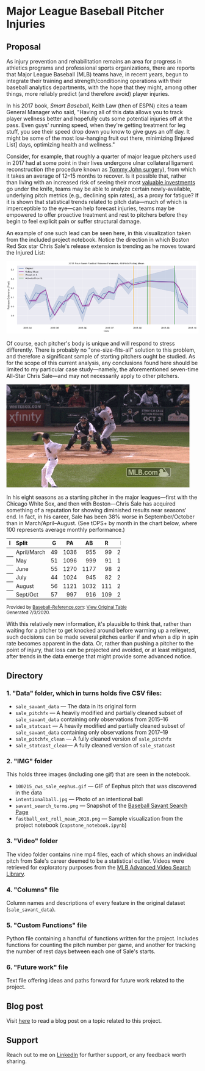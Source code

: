 # Major League Baseball Pitcher Injuries

## Proposal

As injury prevention and rehabilitation remains an area for progress in athletics programs and professional sports organizations, there are reports that Major League Baseball (MLB) teams have, in recent years, begun to integrate their training and strength/conditioning operations with their baseball analytics departments, with the hope that they might, among other things, more reliably predict (and therefore avoid) player injuries.

In his 2017 book, *Smart Baseball*, Keith Law (then of ESPN) cites a team General Manager who said, "Having all of this data allows you to track player wellness better and hopefully cuts some potential injuries off at the pass. Even guys' running speed, when they're getting treatment for leg stuff, you see their speed drop down you know to give guys an off day. It might be some of the most low-hanging fruit out there, minimizing [Injured List] days, optimizing health and wellness."

Consider, for example, that roughly a quarter of major league pitchers used in 2017 had at some point in their lives undergone ulnar collateral ligament reconstruction (the procedure known as [Tommy John surgery](https://tht.fangraphs.com/ten-interesting-facts-about-tommy-john-surgery/#:~:text=In%20all%2C%2026%20percent%20of,had%20undergone%20Tommy%20John%20surgery.&text=In%202017%2C%20a%20whopping%2086.7,has%20had%20Tommy%20John%20surgery.)), from which it takes an average of 12–15 months to recover. Is it possible that, rather than living with an increased risk of seeing their most [valuable investments](https://www.cnbc.com/2019/12/11/gerrit-cole-agrees-to-historic-324-million-deal-with-yankees-reports.html#:~:text=Gerrit%20Cole%20agrees%20to%20historic%20%24324%20million%20deal%20with%20Yankees%2C%20reports%20say,-Published%20Wed%2C%20Dec&text=Gerrit%20Cole%2C%20the%20top%20free,largest%20deal%20in%20MLB%20history.) go under the knife, teams may be able to analyze certain newly-available, underlying pitch metrics (e.g., declining spin rates), as a proxy for fatigue? If it is shown that statistical trends related to pitch data—much of which is imperceptible to the eye—can help forecast injuries, teams may be empowered to offer proactive treatment and rest to pitchers before they begin to feel explicit pain or suffer structural damage.

An example of one such lead can be seen here, in this visualization taken from the included project notebook. Notice the direction in which Boston Red Sox star Chris Sale's release extension is trending as he moves toward the Injured List:

![](images/fastball_ext_roll_mean_2018.png "2018 4-Seam Fastball Rolling Release Extension")

Of course, each pitcher's body is unique and will respond to stress differently. There is probably no "one-size-fits-all" solution to this problem, and therefore a significant sample of starting pitchers ought be studied. As for the scope of this current analysis, any conclusions found here should be limited to my particular case study—namely, the aforementioned seven-time All-Star Chris Sale—and may not necessarily apply to other pitchers.

![SegmentLocal](images/100215_cws_sale_eephus.gif "Chris Sale Eephus Pitch")

In his eight seasons as a starting pitcher in the major leagues—first with the Chicago White Sox, and then with Boston—Chris Sale has acquired something of a reputation for showing diminished results near seasons' end. In fact, in his career, Sale has been 38% worse in September/October than in March/April–August. (See tOPS+ by month in the chart below, where 100 represents average monthly performance.)

<table class="" id="" data-cols-to-freeze="2" tabindex="-1" cellpadding="3" cellspacing="0" border="0" style="width:100%;max-width:300px;">
   <colgroup><col><col><col><col><col><col><col><col><col><col><col><col><col><col><col><col><col><col><col><col><col><col><col><col><col><col><col><col></colgroup>
   <thead>
      <tr>
         <th scope="col" align="center">I</th>
         <th scope="col" align="left">Split</th>
         <th scope="col" align="center">G</th>
         <th scope="col" align="center">PA</th>
         <th scope="col" align="center">AB</th>
         <th scope="col" align="center">R</th>
         <th scope="col" align="center">H</th>
         <th scope="col" align="center">2B</th>
         <th scope="col" align="center">3B</th>
         <th scope="col" align="center">HR</th>
         <th scope="col" align="center">BB</th>
         <th scope="col" align="center">SO</th>
         <th scope="col" data-filter="1" data-name="Strikeouts / Base On Balls" align="center">SO/W</th>
         <th scope="col" data-filter="1" data-name="Batting Average" align="center">BA</th>
         <th scope="col" data-filter="1" data-name="On-Base%" align="center">OBP</th>
         <th scope="col" data-filter="1" data-name="Slugging %" align="center">SLG</th>
         <th scope="col" data-filter="1" data-name="On-Base Plus Slugging" align="center">OPS</th>
         <th scope="col" align="center">TB</th>
         <th scope="col" data-filter="1" data-name="Batting Average on Balls In Play" align="center">BAbip</th>
         <th scope="col" align="center">tOPS+</th>
      </tr>
   </thead>
   <tbody>
<tr><th scope="row" align="left"></th><td data-endpoint="/tools/split_stats.cgi?full=0&amp;params=month%7CApril%2FMarch%7Csalech01%7Cpitch%7CAB%7C" align="left">April/March</td><td align="right">49</td><td align="right">1036</td><td align="right">955</td><td align="right">99</td><td align="right">207</td><td align="right">44</td><td align="right">3</td><td align="right">27</td><td align="right">62</td><td align="right">278</td><td align="right">4.48</td><td align="right">.217</td><td align="right">.271</td><td align="right">.354</td><td align="right">.625</td><td align="right">338</td><td align="right">.275</td><td align="right">100</td></tr>
<tr><th scope="row" align="left"></th><td data-endpoint="/tools/split_stats.cgi?full=0&amp;params=month%7CMay%7Csalech01%7Cpitch%7CAB%7C" align="left">May</td><td align="right">51</td><td align="right">1096</td><td align="right">999</td><td align="right">91</td><td align="right">183</td><td align="right">40</td><td align="right">4</td><td align="right">24</td><td align="right">73</td><td align="right">364</td><td align="right">4.99</td><td align="right">.183</td><td align="right">.247</td><td align="right">.303</td><td align="right">.551</td><td align="right">303</td><td align="right">.257</td><td align="right">77</td></tr>
<tr><th scope="row" align="left"></th><td data-endpoint="/tools/split_stats.cgi?full=0&amp;params=month%7CJune%7Csalech01%7Cpitch%7CAB%7C" align="left">June</td><td align="right">55</td><td align="right">1270</td><td align="right">1177</td><td align="right">98</td><td align="right">245</td><td align="right">43</td><td align="right">2</td><td align="right">25</td><td align="right">63</td><td align="right">401</td><td align="right">6.37</td><td align="right">.208</td><td align="right">.256</td><td align="right">.312</td><td align="right">.568</td><td align="right">367</td><td align="right">.290</td><td align="right">83</td></tr>
<tr><th scope="row" align="left"></th><td data-endpoint="/tools/split_stats.cgi?full=0&amp;params=month%7CJuly%7Csalech01%7Cpitch%7CAB%7C" align="left">July</td><td align="right">44</td><td align="right">1024</td><td align="right">945</td><td align="right">82</td><td align="right">216</td><td align="right">47</td><td align="right">1</td><td align="right">23</td><td align="right">53</td><td align="right">309</td><td align="right">5.83</td><td align="right">.229</td><td align="right">.284</td><td align="right">.353</td><td align="right">.637</td><td align="right">334</td><td align="right">.314</td><td align="right">105</td></tr>
<tr><th scope="row" align="left"></th><td data-endpoint="/tools/split_stats.cgi?full=0&amp;params=month%7CAugust%7Csalech01%7Cpitch%7CAB%7C" align="left">August</td><td align="right">56</td><td align="right">1121</td><td align="right">1032</td><td align="right">111</td><td align="right">225</td><td align="right">44</td><td align="right">3</td><td align="right">34</td><td align="right">66</td><td align="right">367</td><td align="right">5.56</td><td align="right">.218</td><td align="right">.275</td><td align="right">.365</td><td align="right">.640</td><td align="right">377</td><td align="right">.302</td><td align="right">105</td></tr>
<tr><th scope="row" align="left"></th><td data-endpoint="/tools/split_stats.cgi?full=0&amp;params=month%7CSept%2FOct%7Csalech01%7Cpitch%7CAB%7C" align="left">Sept/Oct</td><td align="right">57</td><td align="right">997</td><td align="right">916</td><td align="right">109</td><td align="right">236</td><td align="right">36</td><td align="right">4</td><td align="right">39</td><td align="right">57</td><td align="right">288</td><td align="right">5.05</td><td align="right">.258</td><td align="right">.313</td><td align="right">.433</td><td align="right">.747</td><td align="right">397</td><td align="right">.332</td><td align="right">138</td></tr>
</tbody></table>
</tbody></table><div id="credit_month" class="sr_share" style="font-size: 0.83em;">Provided by <a href="https://www.sports-reference.com/sharing.html?utm_source=direct&amp;utm_medium=Share&amp;utm_campaign=ShareTool">Baseball-Reference.com</a>: <a href="https://www.baseball-reference.com/players/split.fcgi?id=salech01&amp;t=p&amp;year=Career&amp;utm_source=direct&amp;utm_medium=Share&amp;utm_campaign=ShareTool#month">View Original Table</a><br>Generated 7/3/2020.</div>
</div>

With this relatively new information, it's plausible to think that, rather than waiting for a pitcher to get knocked around before warming up a reliever, such decisions can be made several pitches earlier if and when a dip in spin rate becomes apparent in the data. Or, rather than pushing a pitcher to the point of injury, that loss can be projected and avoided, or at least mitigated, after trends in the data emerge that might provide some advanced notice.


## Directory

### 1. "Data" folder, which in turns holds five CSV files:

* `sale_savant_data` — The data in its original form
* `sale_pitchfx` — A heavily modified and partially cleaned subset of `sale_savant_data` containing only observations from 2015–16
* `sale_statcast` — A heavily modified and partially cleaned subset of `sale_savant_data` containing only observations from 2017–19
* `sale_pitchfx_clean` — A fully cleaned version of `sale_pitchfx`
* `sale_statcast_clean`— A fully cleaned version of `sale_statcast`

### 2. "IMG" folder

This holds three images (including one gif) that are seen in the notebook.

* `100215_cws_sale_eephus.gif` — GIF of Eephus pitch that was discovered in the data
* `intentionalball.jpg` — Photo of an intentional ball
* `savant_search_terms.png` — Snapshot of the [Baseball Savant Search Page](https://baseballsavant.mlb.com/statcast_search)
* `fastball_ext_roll_mean_2018.png` — Sample visualization from the project notebook (`capstone_notebook.ipynb`)

### 3. "Video" folder

The video folder contains nine mp4 files, each of which shows an individual pitch from Sale's career deemed to be a statistical outlier. Videos were retrieved for exploratory purposes from the [MLB Advanced Video Search Library](https://www.mlb.com/video/search).

### 4. "Columns" file

Column names and descriptions of every feature in the original dataset (`sale_savant_data`).

### 5. "Custom Functions" file

Python file containing a handful of functions written for the project. Includes functions for counting the pitch number per game, and another for tracking the number of rest days between each one of Sale's starts.

### 6. "Future work" file

Text file offering ideas and paths forward for future work related to the project.

## Blog post

Visit [here](https://medium.com/@timsennett/predicting-mlb-pitch-classes-8c8163cd6c41) to read a blog post on a topic related to this project.

## Support

Reach out to me on [LinkedIn](https://www.linkedin.com/in/timsennett/) for further support, or any feedback worth sharing.
